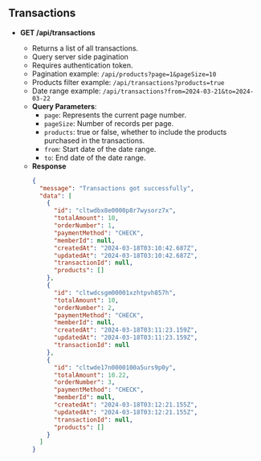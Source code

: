 ## Transactions

- **GET /api/transactions**

  - Returns a list of all transactions.
  - Query server side pagination
  - Requires authentication token.
  - Pagination example: `/api/products?page=1&pageSize=10`
  - Products filter example: `/api/transactions?products=true`
  - Date range example: `/api/transactions?from=2024-03-21&to=2024-03-22`
  - **Query Parameters**:
    - `page`: Represents the current page number.
    - `pageSize`: Number of records per page.
    - `products`: true or false, whether to include the products purchased in the transactions.
    - `from`: Start date of the date range.
    - `to`: End date of the date range.
  - **Response**
    ```json
    {
      "message": "Transactions got successfully",
      "data": [
        {
          "id": "cltwdbx8e0000p8r7wysorz7x",
          "totalAmount": 10,
          "orderNumber": 1,
          "paymentMethod": "CHECK",
          "memberId": null,
          "createdAt": "2024-03-18T03:10:42.687Z",
          "updatedAt": "2024-03-18T03:10:42.687Z",
          "transactionId": null,
          "products": []
        },
        {
          "id": "cltwdcsgm00001xzhtpvh857h",
          "totalAmount": 10,
          "orderNumber": 2,
          "paymentMethod": "CHECK",
          "memberId": null,
          "createdAt": "2024-03-18T03:11:23.159Z",
          "updatedAt": "2024-03-18T03:11:23.159Z",
          "transactionId": null
        },
        {
          "id": "cltwde17n0000100a5urs9p0y",
          "totalAmount": 10.22,
          "orderNumber": 3,
          "paymentMethod": "CHECK",
          "memberId": null,
          "createdAt": "2024-03-18T03:12:21.155Z",
          "updatedAt": "2024-03-18T03:12:21.155Z",
          "transactionId": null,
          "products": []
        }
      ]
    }
    ```
